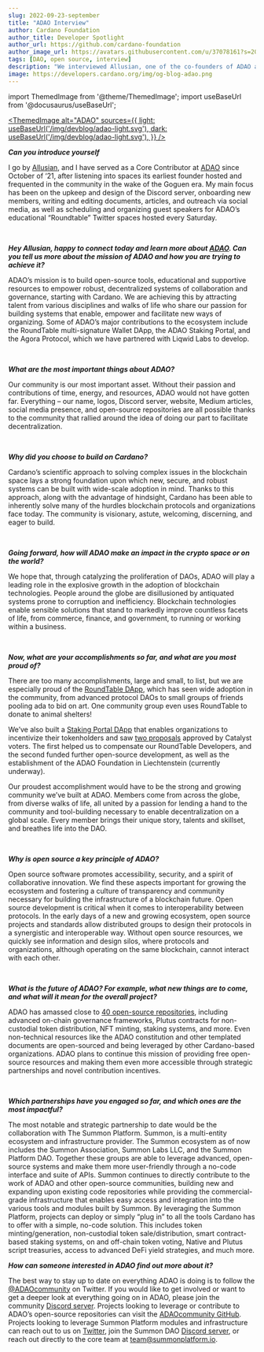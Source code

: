 ```yaml
---
slug: 2022-09-23-september
title: "ADAO Interview"
author: Cardano Foundation
author_title: Developer Spotlight
author_url: https://github.com/cardano-foundation
author_image_url: https://avatars.githubusercontent.com/u/37078161?s=200&v=4
tags: [DAO, open source, interview]
description: "We interviewed Allusian, one of the co-founders of ADAO about various projects the ADAO community is building and how they contribute to the Cardano ecosystem."
image: https://developers.cardano.org/img/og-blog-adao.png
---
```


import ThemedImage from '@theme/ThemedImage';
import useBaseUrl from '@docusaurus/useBaseUrl';

 [<ThemedImage
alt="ADAO"
sources={{
    light: useBaseUrl('/img/devblog/adao-light.svg'),
    dark: useBaseUrl('/img/devblog/adao-light.svg'),
  }}
/>](https://www.theadao.io/)

**_Can you introduce yourself_**

I go by [Allusian](https://twitter.com/allusian1), and I have served as a Core Contributor at [ADAO](https://www.theadao.io/) since October of ‘21, after listening into spaces its earliest founder hosted and frequented in the community in the wake of the Goguen era. My main focus has been on the upkeep and design of the Discord server, onboarding new members, writing and editing documents, articles, and outreach via social media, as well as scheduling and organizing guest speakers for ADAO’s educational “Roundtable” Twitter spaces hosted every Saturday.


<br />

**_Hey Allusian, happy to connect today and learn more about [ADAO](https://www.theadao.io/). Can you tell us more about the mission of ADAO and how you are trying to achieve it?_**

ADAO’s mission is to build open-source tools, educational and supportive resources to empower robust, decentralized systems of collaboration and governance, starting with Cardano. We are achieving this by attracting talent from various disciplines and walks of life who share our passion for building systems that enable, empower and facilitate new ways of organizing. Some of ADAO’s major contributions to the ecosystem include the RoundTable multi-signature Wallet DApp, the ADAO Staking Portal, and the Agora Protocol, which we have partnered with Liqwid Labs to develop.

<!-- truncate -->
<br />

**_What are the most important things about ADAO?_**

Our community is our most important asset. Without their passion and contributions of time, energy, and resources, ADAO would not have gotten far. Everything – our name, logos, Discord server, website, Medium articles, social media presence, and open-source repositories are all possible thanks to the community that rallied around the idea of doing our part to facilitate decentralization.


<br />

**_Why did you choose to build on Cardano?_**

Cardano’s scientific approach to solving complex issues in the blockchain space lays a strong foundation upon which new, secure, and robust systems can be built with wide-scale adoption in mind. Thanks to this approach, along with the advantage of hindsight, Cardano has been able to inherently solve many of the hurdles blockchain protocols and organizations face today.  The community is visionary, astute, welcoming, discerning, and eager to build.


<br />

**_Going forward, how will ADAO make an impact in the crypto space or on the world?_**

We hope that, through catalyzing the proliferation of DAOs, ADAO will play a leading role in the explosive growth in the adoption of blockchain technologies. People around the globe are disillusioned by antiquated systems prone to corruption and inefficiency. Blockchain technologies enable sensible solutions that stand to markedly improve countless facets of life, from commerce, finance, and government, to running or working within a business.


<br />

**_Now, what are your accomplishments so far, and what are you most proud of?_**

There are too many accomplishments, large and small, to list, but we are especially proud of the [RoundTable DApp](https://roundtable.theadao.io/), which has seen wide adoption in the community, from advanced protocol DAOs to small groups of friends pooling ada to bid on art. One community group even uses RoundTable to donate to animal shelters!

We’ve also built a [Staking Portal DApp](https://staking.adaodapp.xyz/) that enables organizations to incentivize their tokenholders and saw [two proposals](https://www.lidonation.com/en/project-catalyst/group/adao) approved by Catalyst voters. The first helped us to compensate our RoundTable Developers, and the second funded further open-source development, as well as the establishment of the ADAO Foundation in Liechtenstein (currently underway).

Our proudest accomplishment would have to be the strong and growing community we’ve built at ADAO. Members come from across the globe, from diverse walks of life, all united by a passion for lending a hand to the community and tool-building necessary to enable decentralization on a global scale. Every member brings their unique story, talents and skillset, and breathes life into the DAO.


<br />

**_Why is open source a key principle of ADAO?_**

Open source software promotes accessibility, security, and a spirit of collaborative innovation. We find these aspects important for growing the ecosystem and fostering a culture of transparency and community necessary for building the infrastructure of a blockchain future. Open source development is critical when it comes to interoperability between protocols. In the early days of a new and growing ecosystem, open source projects and standards allow distributed groups to design their protocols in a synergistic and interoperable way. Without open source resources, we quickly see information and design silos, where protocols and organizations, although operating on the same blockchain, cannot interact with each other. 


<br />

**_What is the future of ADAO? For example, what new things are to come, and what will it mean for the overall project?_**

ADAO has amassed close to [40 open-source repositories](https://github.com/orgs/ADAOcommunity/repositories), including advanced on-chain governance frameworks, Plutus contracts for non-custodial token distribution, NFT minting, staking systems, and more. Even non-technical resources like the ADAO constitution and other templated documents are open-sourced and being leveraged by other Cardano-based organizations. ADAO plans to continue this mission of providing free open-source resources and making them even more accessible through strategic partnerships and novel contribution incentives.


<br />

**_Which partnerships have you engaged so far, and which ones are the most impactful?_**

The most notable and strategic partnership to date would be the collaboration with The Summon Platform. Summon, is a multi-entity ecosystem and infrastructure provider. The Summon ecosystem as of now includes the Summon Association, Summon Labs LLC, and the Summon Platform DAO. Together these groups are able to leverage advanced, open-source systems and make them more user-friendly through a no-code interface and suite of APIs. Summon continues to directly contribute to the work of ADAO and other open-source communities, building new and expanding upon existing code repositories while providing the commercial-grade infrastructure that enables easy access and integration into the various tools and modules built by Summon. By leveraging the Summon Platform, projects can deploy or simply “plug in” to all the tools Cardano has to offer with a simple, no-code solution. This includes token minting/generation, non-custodial token sale/distribution, smart contract-based staking systems, on and off-chain token voting, Native and Plutus script treasuries, access to advanced DeFi yield strategies, and much more.  

**_How can someone interested in ADAO find out more about it?_**

The best way to stay up to date on everything ADAO is doing is to follow the [@ADAOcommunity](https://twitter.com/ADAOcommunity) on Twitter. If you would like to get involved or want to get a deeper look at everything going on in ADAO, please join the community [Discord server](https://discord.gg/pYwXkygtBa). Projects looking to leverage or contribute to ADAO’s open-source repositories can visit the [ADAOcommunity GitHub](https://github.com/ADAOcommunity). Projects looking to leverage Summon Platform modules and infrastructure can reach out to us on [Twitter](https://twitter.com/SummonPlatform?s=20&t=1tOSgYAY28_3pKdBCn7S_A), join the Summon DAO [Discord server](https://discord.gg/EkHDSvjggb), or reach out directly to the core team at team@summonplatform.io.
